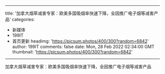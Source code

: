 
---
title: '加拿大烟草减害专家：欧美多国吸烟率快速下降，全因推广电子烟等减害产品'
categories: 
 - 新媒体
 - 199IT
 - 首页更新
headimg: 'https://picsum.photos/400/300?random=6842'
author: 199IT
comments: false
date: Mon, 28 Feb 2022 02:34:00 GMT
thumbnail: 'https://picsum.photos/400/300?random=6842'
---

<div>   
加拿大烟草减害专家：欧美多国吸烟率快速下降，全因推广电子烟等减害产品  
</div>
            